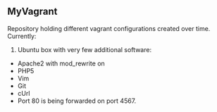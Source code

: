 MyVagrant
----

Repository holding different vagrant configurations created over time. Currently:

1. Ubuntu box with very few additional software:
  - Apache2 with mod_rewrite on
  - PHP5
  - Vim
  - Git
  - cUrl
  - Port 80 is being forwarded on port 4567.
